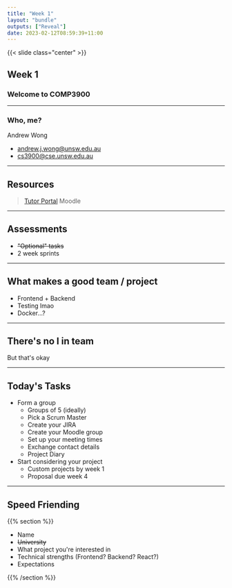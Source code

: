 ```yaml
---
title: "Week 1"
layout: "bundle"
outputs: ["Reveal"]
date: 2023-02-12T08:59:39+11:00
---
```


{{< slide class="center" >}}

## Week 1

### Welcome to COMP3900

---

### Who, me?

Andrew Wong

* andrew.j.wong@unsw.edu.au
* cs3900@cse.unsw.edu.au

---

## Resources

> [Tutor Portal](https://featherbear.cc/tutoring-unsw/resources)
> Moodle

---

## Assessments

* <s>"Optional" tasks</s>
* 2 week sprints

---

## What makes a good team / project

* Frontend + Backend
* Testing lmao
* Docker...?

---

## There's no I in team

But that's okay

---

## Today's Tasks

* Form a group
  * Groups of 5 (ideally)
  * Pick a Scrum Master
  * Create your JIRA
  * Create your Moodle group
  * Set up your meeting times
  * Exchange contact details
  * Project Diary
* Start considering your project
    * Custom projects by week 1
    * Proposal due week 4

---

## Speed Friending

{{% section %}}

* Name
* <s>University</s>
* What project you're interested in
* Technical strengths (Frontend? Backend? React?)
* Expectations

{{% /section %}}
